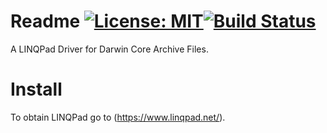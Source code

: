 # Readme [![License: MIT](https://img.shields.io/badge/License-MIT-blue.svg)](LICENSE)[![Build Status](https://dev.azure.com/pjoiner/DwC-A_Driver/_apis/build/status/pjoiner.DwC-A_LINQPad_Driver)](https://dev.azure.com/pjoiner/DwC-A_Driver/_build/latest?definitionId=8)

A LINQPad Driver for Darwin Core Archive Files.

# Install

To obtain LINQPad go to (https://www.linqpad.net/).
